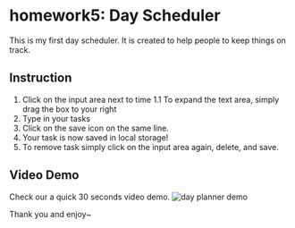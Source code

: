 # homework5: Day Scheduler

This is my first day scheduler. It is created to help people to keep things on track.

## Instruction
1. Click on the input area next to time
   1.1 To expand the text area, simply drag the box to your right
2. Type in your tasks
3. Click on the save icon on the same line.
4. Your task is now saved in local storage!
5. To remove task simply click on the input area again, delete, and save. 

## Video Demo
Check our a quick 30 seconds video demo.
![day planner demo](./day-scheduler-demo.gif)

Thank you and enjoy~
